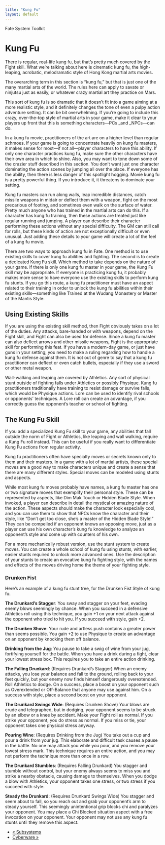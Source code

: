 ```yaml
---
title: "Kung Fu"
layout: default
---
```

    
Fate System Toolkit

#  Kung Fu

There is regular, real-life kung fu, but that’s pretty much covered by the
Fight skill. What we’re talking about here is cinematic kung fu, the high-
leaping, acrobatic, melodramatic style of Hong Kong martial arts movies.

The overarching term in this section is “kung fu,” but that is just one of the
many martial arts of the world. The rules here can apply to savate or ninjutsu
just as easily, or whatever crazy martial art they practice on Mars.

This sort of kung fu is so dramatic that it doesn’t fit into a game aiming at
a more realistic style, and it definitely changes the tone of even a pulpy
action adventure setting. It can be bit overwhelming. If you’re going to
include this crazy, over-the-top style of martial arts in your game, make it
clear to your players up front that this is something characters—PCs _and
_NPCs—can do.

In a kung fu movie, practitioners of the art are on a higher level than
regular schmoes. If your game is going to concentrate heavily on kung fu
masters, it makes sense for most—if not all—player characters to have this
ability. If only one character practices kung fu, make sure the other
characters have their own area in which to shine. Also, you may want to tone
down some of the crazier stuff described in this section. You don’t want just
one character dominating the action scenes by jumping all over the place. If
everyone has the ability, then there is less danger of this spotlight hogging.
Movie kung fu is a pretty powerful thing. If you introduce it, it threatens to
dominate your setting.

Kung fu masters can run along walls, leap incredible distances, catch missile
weapons in midair or deflect them with a weapon, fight on the most precarious
of footing, and sometimes even walk on the surface of water. Pretty much
anyone who has trained in the martial arts can do this. If a character has
kung fu training, then these actions are treated just like regular running and
jumping. A player can describe their character performing these actions
without any special difficulty. The GM can still call for rolls, but these
kinds of action are not exceptionally difficult or even unusual. Just adding
these details to your game will create a lot of the feel of a kung fu movie.

There are two ways to approach kung fu in Fate. One method is to use existing
skills to cover kung fu abilities and fighting. The second is to create a
dedicated Kung Fu skill. Which method to take depends on the nature of your
game. If there is only one kung fu master in your game, the Kung Fu skill may
be appropriate. If everyone is practicing kung fu, it probably makes more
sense to have everyone use the existing skills to perform kung fu stunts. If
you go this route, a kung fu practitioner must have an aspect related to their
training in order to unlock the kung fu abilities within their existing
skills—something like <span class="aspect">Trained at the Wudang Monastery</span> or
<span class="aspect">Master of the Mantis Style</span>.

## Using Existing Skills

If you are using the existing skill method, then Fight obviously takes on a
lot of the duties. Any attacks, bare-handed or with weapons, depend on the
Fight skill, and Fight can also be used for defense. Since a kung fu master
can also deflect arrows and other missile weapons, Fight is the appropriate
skill for performing this feat. If you have a modern-day game, or just have
guns in your setting, you need to make a ruling regarding how to handle a kung
fu defense against them. It is not out of genre to say that a kung fu
practitioner can deflect or even catch bullets, especially if they use a sword
or other metal weapon.

Wall-walking and leaping are covered by Athletics. Any sort of physical stunt
outside of fighting falls under Athletics or possibly Physique. Kung fu
practitioners traditionally have training to resist damage or survive falls,
which would be Physique actions. Lore can be used to identify rival schools or
opponents’ techniques. A Lore roll can create an advantage, if you correctly
guess the opponent’s teacher or school of fighting.

## The Kung Fu Skill

If you add a specialized Kung Fu skill to your game, any abilities that fall
outside the norm of Fight or Athletics, like leaping and wall walking, require
a Kung Fu roll instead. This can be useful if you really want to differentiate
Kung Fu actions from regular activity.

Kung fu practitioners often have specialty moves or secrets known only to them
and their masters. In a game with a lot of martial artists, these special
moves are a good way to make characters unique and create a sense that there
are many different styles. Special moves can be modeled using stunts and
aspects.

While most kung fu moves probably have names, a kung fu master has one or two
signature moves that exemplify their personal style. These can be represented
by aspects, like <span class="aspect">Dim Mak Touch</span> or <span class="aspect">Hidden
Blade Style</span>. When invoked, a player can describe in detail the mystical
or amazing nature of the action. These aspects should make the character look
especially cool, and you can use them to show that NPCs know the character and
their style, like “Don’t get too close, she’s a master of the Hidden Blade
Style!” They can be compelled if an opponent knows an opposing move, just as a
player can use his own character’s kung fu knowledge to analyze an opponent’s
style and come up with counters of his own.

For a more mechanically robust version, use the stunt system to create moves.
You can create a whole school of kung fu using stunts, with earlier, easier
stunts required to unlock more advanced ones. Use the description of your
stunts to create an evocative kung fu fighting style, with the names and
effects of the moves driving home the theme of your fighting style.

### Drunken Fist

Here’s an example of a kung fu stunt tree, for the Drunken Fist Style of kung
fu.

**The Drunkard’s Stagger**: You sway and stagger on your feet, evading enemy blows seemingly by chance. When you succeed in a defensive Athletics roll using this technique, you gain +1 on your next attack against the opponent who tried to hit you. If you succeed with style, gain +2.

**The Drunken Shove**: Your rude and artless push contains a greater power than seems possible. You gain +2 to use Physique to create an advantage on an opponent by knocking them off balance.

**Drinking from the Jug**: You pause to take a swig of wine from your jug, fortifying yourself for the battle. When you have a drink during a fight, clear your lowest stress box. This requires you to take an entire action drinking.

**The Falling Drunkard**: (Requires Drunkard’s Stagger) When an enemy attacks, you lose your balance and fall to the ground, rolling back to your feet quickly, but your enemy now finds himself dangerously overextended. Roll Athletics to dodge. On a success, place a boost on your opponent such as <span class="aspect">Overextended </span>or <span class="aspect">Off-Balance</span> that anyone may use against him. On a success with style, place a second boost on your opponent.

**The Drunkard Swings Wide**: (Requires Drunken Shove) Your blows are crude and telegraphed, but in dodging, your opponent seems to be struck by an elbow or a knee by accident. Make your Fight roll as normal. If you strike your opponent, you do stress as normal. If you miss or tie, your opponent takes one physical stress anyway.

**Pouring Wine**: (Requires Drinking from the Jug) You take out a cup and pour a drink from your jug. This elaborate and difficult task causes a pause in the battle. No one may attack you while you pour, and you remove your lowest stress mark. This technique requires an entire action, and you may not perform the technique more than once in a row.

**The Drunkard Stumbles**: (Requires Falling Drunkard) You stagger and stumble without control, but your enemy always seems to miss you and strike a nearby obstacle, causing damage to themselves. When you dodge a blow with Athletics, your opponent takes one stress, or two stress if you succeed with style.

**Steady the Drunkard**: (Requires Drunkard Swings Wide) You stagger and seem about to fall, so you reach out and grab your opponent’s arm to steady yourself. This seemingly unintentional grip blocks chi and paralyzes your opponent. You may place a <span class="aspect">Chi Blocked</span> situation aspect with a free invocation on your opponent. Your opponent may not use any kung fu stunts until they remove this aspect.

  * [« Subsystems](/fate-system-toolkit/subsystems)
  * [Cyberware »](/fate-system-toolkit/cyberware)


